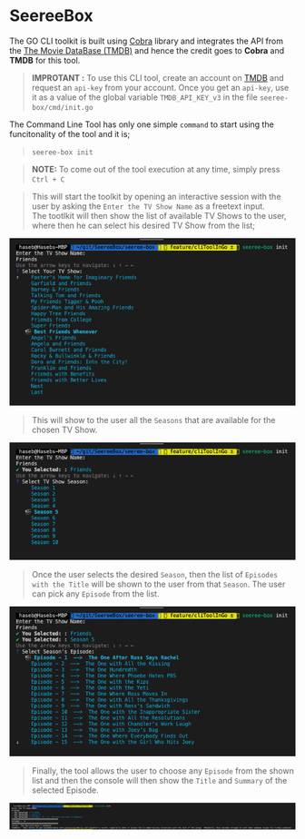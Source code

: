 # SeereeBox

The GO CLI toolkit is built using [Cobra](https://github.com/spf13/cobra) library and integrates the API from the [The Movie DataBase (TMDB)](https://www.themoviedb.org/) and hence the credit goes to **Cobra** and **TMDB** for this tool.  

> **IMPROTANT :** To use this CLI tool, create an account on [TMDB](https://www.themoviedb.org/) and request an `api-key` from your account. Once you get an `api-key`, use it as a value of the global variable `TMDB_API_KEY_v3` in the file `seeree-box/cmd/init.go`  

The Command Line Tool has only one simple `command` to start using the funcitonality of the tool and it is;
> `seeree-box init`

> **NOTE:** To come out of the tool execution at any time, simply press `Ctrl + C`

> This will start the toolkit by opening an interactive session with the user by asking the `Enter the TV Show Name` as a freetext input.   
The tootlkit will then show the list of available TV Shows to the user, where then he can select his desired TV Show from the list;   

![TV_Show_Title](./images/titles.png)

> This will show to the user all the `Seasons` that are available for the chosen TV Show. 

![TV_Show_Seasons](./images/seasons.png)

> Once the user selects the desired `Season`, then the list of `Episodes with the Title` will be shown to the user from that `Season`. The user can pick any `Episode` from the list.

![TV_Show_Seasons_Episodes](./images/season_details.png)

> Finally, the tool allows the user to choose any `Episode` from the shown list and then the console will then show the `Title` and `Summary` of the selected Episode.

![TV_Show_Seasons_Episodes_Episode](./images/episode.png)